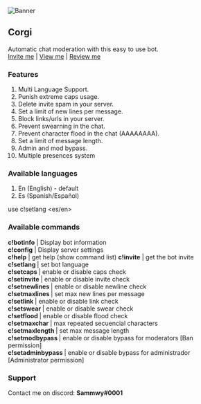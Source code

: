 ![Banner](https://i.imgur.com/jghe2cC.png)

## Corgi
Automatic chat moderation with this easy to use bot.  
[Invite me](https://discordapp.com/oauth2/authorize?client_id=698225680055271445&permissions=403565574&scope=bot) | [View me](https://top.gg/bot/698225680055271445) | [Review me](https://bots.ondiscord.xyz/bots/698225680055271445)

### Features
1. Multi Language Support.  
2. Punish extreme caps usage.  
3. Delete invite spam in your server.  
4. Set a limit of new lines per message.  
5. Block links/urls in your server.  
6. Prevent swearning in the chat.  
7. Prevent character flood in the chat (AAAAAAAA).  
8. Set a limit of message length.  
9. Admin and mod bypass.  
10. Multiple presences system

### Available languages
1. En (English) - default  
2. Es (Spanish/Español)  

use c!setlang <es/en>

### Available commands 
**c!botinfo** | Display bot information  
**c!config** | Display server settings  
**c!help** | get help (show command list) 
**c!invite** | get the bot invite  
**c!setlang <arg>** | set bot language  
**c!setcaps <arg>** | enable or disable caps check  
**c!setinvite <arg>** | enable or disable invite check  
**c!setnewlines <arg>** | enable or disable newline check  
**c!setmaxlines <arg>** | set max new lines per message  
**c!setlink <arg>** | enable or disable link check  
**c!setswear <arg>** | enable or disable swear check  
**c!setflood <arg>** | enable or disable flood check  
**c!setmaxchar <arg>** | max repeated secuencial characters  
**c!setmaxlength <arg>** | set max message length  
**c!setmodbypass <arg>** | enable or disable bypass for moderators [Ban permission]  
**c!setadminbypass <arg>** | enable or disable bypass for administrador [Administrator permission]  

### Support
Contact me on discord: **Sammwy#0001**
